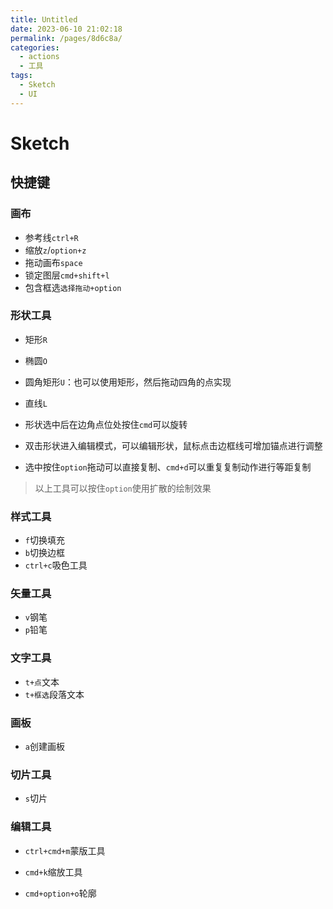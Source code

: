 ```yaml
---
title: Untitled
date: 2023-06-10 21:02:18
permalink: /pages/8d6c8a/
categories:
  - actions
  - 工具
tags:
  - Sketch
  - UI
---
```


# Sketch



## 快捷键

### 画布

- 参考线`ctrl+R`
- 缩放`z`/`option+z`
- 拖动画布`space`
- 锁定图层`cmd+shift+l`
- 包含框选`选择拖动+option`

### 形状工具

- 矩形`R`
- 椭圆`O`
- 圆角矩形`U`：也可以使用矩形，然后拖动四角的点实现
- 直线`L`

- 形状选中后在边角点位处按住`cmd`可以旋转
- 双击形状进入编辑模式，可以编辑形状，鼠标点击边框线可增加锚点进行调整
- 选中按住`option`拖动可以直接复制、`cmd+d`可以重复复制动作进行等距复制

> 以上工具可以按住`option`使用扩散的绘制效果

### 样式工具

- `f`切换填充
- `b`切换边框
- `ctrl+c`吸色工具

### 矢量工具

- `v`钢笔
- `p`铅笔

### 文字工具

- `t+点`文本
- `t+框选`段落文本

### 画板

- `a`创建画板

### 切片工具

- `s`切片

### 编辑工具

- `ctrl+cmd+m`蒙版工具
- `cmd+k`缩放工具

- `cmd+option+o`轮廓
